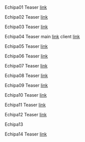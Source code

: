 Echipa01 Teaser [link](https://recordit.co/7z3n0p3D1j)

Echipa02 Teaser [link](https://www.youtube.com/watch?v=BvtvTbnbBXY&ab_channel=Drago%C8%99Grigore)

Echipa03 Teaser [link](Echipa03/medical_SocialGoodTeam_presentation.mp4)

Echipa04 Teaser main [link](https://youtu.be/B_No1EDIl3I) client [link](https://youtu.be/2drN4RARAe0)

Echipa05 Teaser [link](Echipa05/MedicalAssistantTeaser.mp4)

Echipa06 Teaser [link](https://drive.google.com/file/d/1vlVoKM30vOudfCMfUINsVX4GlQfcojRT/view)

Echipa07 Teaser [link](Echipa07/ITSG_Teaser_video.mp4)

Echipa08 Teaser [link](https://www.youtube.com/watch?v=5zqJUUvHgUE&feature=youtu.be)

Echipa09 Teaser [link](https://drive.google.com/file/d/1dIqCRtf-Ur-qENeXJuDxNyMeGLW5CuN_/view?usp=sharing)

Echipa10 Teaser [link](Echipa10/teaser.mp4)

Echipa11 Teaser [link](https://drive.google.com/file/d/1hAUETj_xkdKacF9tFmGGl9stnoPM-93z/view?usp=sharing)

Echipa12 Teaser [link](Echipa12/teaser_video.mp4)

Echipa13 

Echipa14 Teaser [link](https://drive.google.com/drive/folders/1Y-CKX3oGegIT31twZPeMjzUt6YWqPMHO?usp=sharing)
